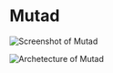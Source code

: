 # Mutad

![Screenshot of Mutad](https://imgur.com/P8Kr5wY.gif)

![Archetecture of Mutad](https://imgur.com/J2MiXCa.jpeg)